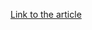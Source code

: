 [Link to the article](https://www.hexacorn.com/blog/2024/10/25/installing-latest-ghidra-w-o-installing-it/)
